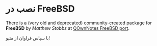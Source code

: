 # نصب در FreeBSD

There is a (very old and deprecated) community-created package for **FreeBSD** by _Matthew Stobbs_ at [QOwnNotes FreeBSD port](https://svnweb.freebsd.org/ports/head/deskutils/qownnotes/).

با سپاس فراوان از متیو!
